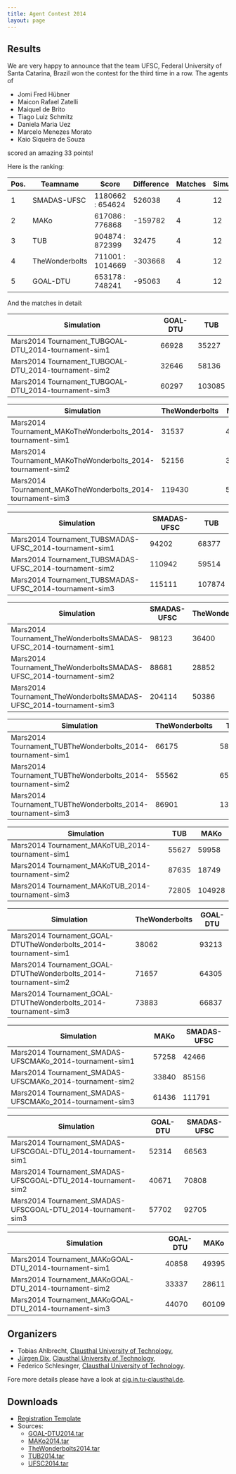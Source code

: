 ```yaml
---
title: Agent Contest 2014
layout: page
---
```


Results
-------

We are very happy to announce that the team UFSC, Federal University of Santa Catarina, Brazil won the contest for the third time in a row. The agents of

* Jomi Fred Hübner
* Maicon Rafael Zatelli
* Maiquel de Brito
* Tiago Luiz Schmitz
* Daniela Maria Uez
* Marcelo Menezes Morato
* Kaio Siqueira de Souza

scored an amazing 33 points!

Here is the ranking:

Pos. | Teamname | Score | Difference | Matches | Simulations | Points
--- | --- | --- | --- | --- | --- | ---
1 | SMADAS-UFSC | 1180662 : 654624 | 526038 | 4 | 12 | 33
2 | MAKo | 617086 : 776868 | -159782 | 4 | 12 | 18
3 | TUB | 904874 : 872399 | 32475 | 4 | 12 | 15
4 | TheWonderbolts | 711001 : 1014669 | -303668 | 4 | 12 | 15
5 | GOAL-DTU | 653178 : 748241 | -95063 | 4 | 12 | 9

And the matches in detail:

Simulation  | GOAL-DTU | TUB
--- | --- | ---
Mars2014 Tournament_TUBGOAL-DTU_2014-tournament-sim1 | 66928 | 35227
Mars2014 Tournament_TUBGOAL-DTU_2014-tournament-sim2 | 32646 | 58136
Mars2014 Tournament_TUBGOAL-DTU_2014-tournament-sim3 | 60297 | 103085

Simulation | TheWonderbolts | MAKo
--- | --- | ---
Mars2014 Tournament_MAKoTheWonderbolts_2014-tournament-sim1 | 31537 | 49994
Mars2014 Tournament_MAKoTheWonderbolts_2014-tournament-sim2 | 52156 | 34661
Mars2014 Tournament_MAKoTheWonderbolts_2014-tournament-sim3 | 119430 | 58147

Simulation | SMADAS-UFSC | TUB
--- | --- | ---
Mars2014 Tournament_TUBSMADAS-UFSC_2014-tournament-sim1 | 94202 | 68377
Mars2014 Tournament_TUBSMADAS-UFSC_2014-tournament-sim2 | 110942 | 59514
Mars2014 Tournament_TUBSMADAS-UFSC_2014-tournament-sim3 | 115111 | 107874

Simulation | SMADAS-UFSC | TheWonderbolts
--- | --- | ---
Mars2014 Tournament_TheWonderboltsSMADAS-UFSC_2014-tournament-sim1 | 98123 | 36400
Mars2014 Tournament_TheWonderboltsSMADAS-UFSC_2014-tournament-sim2 | 88681 | 28852
Mars2014 Tournament_TheWonderboltsSMADAS-UFSC_2014-tournament-sim3 | 204114 | 50386

Simulation | TheWonderbolts | TUB
--- | --- | ---
Mars2014 Tournament_TUBTheWonderbolts_2014-tournament-sim1 | 66175 | 58673
Mars2014 Tournament_TUBTheWonderbolts_2014-tournament-sim2 | 55562 | 65275
Mars2014 Tournament_TUBTheWonderbolts_2014-tournament-sim3 | 86901 | 132646

Simulation | TUB | MAKo
--- | --- | ---
Mars2014 Tournament_MAKoTUB_2014-tournament-sim1 | 55627 | 59958
Mars2014 Tournament_MAKoTUB_2014-tournament-sim2 | 87635 | 18749
Mars2014 Tournament_MAKoTUB_2014-tournament-sim3 | 72805 | 104928

Simulation | TheWonderbolts | GOAL-DTU
--- | --- | ---
Mars2014 Tournament_GOAL-DTUTheWonderbolts_2014-tournament-sim1 | 38062 | 93213
Mars2014 Tournament_GOAL-DTUTheWonderbolts_2014-tournament-sim2 | 71657 | 64305
Mars2014 Tournament_GOAL-DTUTheWonderbolts_2014-tournament-sim3 | 73883 | 66837

Simulation | MAKo | SMADAS-UFSC
--- | --- | ---
Mars2014 Tournament_SMADAS-UFSCMAKo_2014-tournament-sim1 | 57258 | 42466
Mars2014 Tournament_SMADAS-UFSCMAKo_2014-tournament-sim2 | 33840 | 85156
Mars2014 Tournament_SMADAS-UFSCMAKo_2014-tournament-sim3 | 61436 | 111791

Simulation | GOAL-DTU | SMADAS-UFSC
--- | --- | ---
Mars2014 Tournament_SMADAS-UFSCGOAL-DTU_2014-tournament-sim1 | 52314 | 66563
Mars2014 Tournament_SMADAS-UFSCGOAL-DTU_2014-tournament-sim2 | 40671 | 70808
Mars2014 Tournament_SMADAS-UFSCGOAL-DTU_2014-tournament-sim3 | 57702 | 92705

Simulation | GOAL-DTU | MAKo
--- | --- | ---
Mars2014 Tournament_MAKoGOAL-DTU_2014-tournament-sim1 | 40858 | 49395
Mars2014 Tournament_MAKoGOAL-DTU_2014-tournament-sim2 | 33337 | 28611
Mars2014 Tournament_MAKoGOAL-DTU_2014-tournament-sim3 | 44070 | 60109

Organizers
----------

* Tobias Ahlbrecht, [Clausthal University of Technology](http://www.tu-clausthal.de/),
* [Jürgen Dix](http://www.in.tu-clausthal.de/divisions/cig/cigroot/members/leader/cigmember-dix/), [Clausthal University of Technology](http://www.tu-clausthal.de/),
* Federico Schlesinger, [Clausthal University of Technology](http://www.tu-clausthal.de/).

Fore more details please have a look at [cig.in.tu-clausthal.de](http://cig.in.tu-clausthal.de/).

Downloads
---------

* [Registration Template](registration.zip)
* Sources:
  - [GOAL-DTU2014.tar](sources/GOAL-DTU2014.tar)
  - [MAKo2014.tar](sources/MAKo2014.tar)
  - [TheWonderbolts2014.tar](sources/TheWonderbolts2014.tar)
  - [TUB2014.tar](sources/TUB2014.tar)
  - [UFSC2014.tar](UFSC2014.tar)
